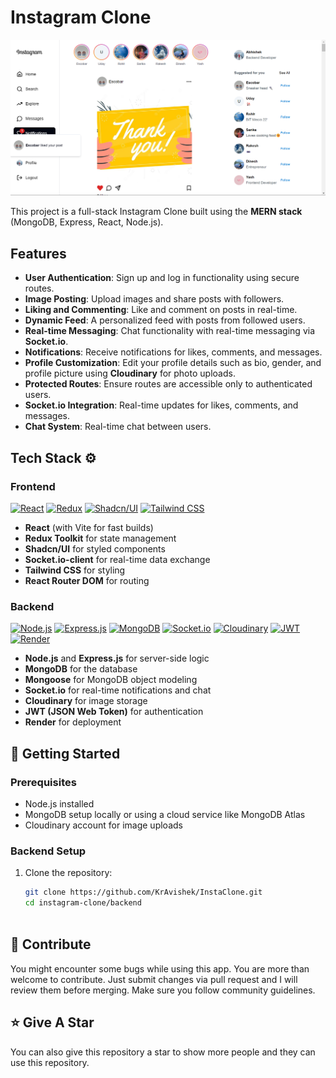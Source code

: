 <a name="readme-top"></a>
# Instagram Clone

![Instagram Clone](https://github.com/KrAvishek/InstaClone/raw/main/ReadME%20Assets/Screenshot%202024-09-02%20155307.png "Instagram Clone")

This project is a full-stack Instagram Clone built using the **MERN stack** (MongoDB, Express, React, Node.js).

## Features

- **User Authentication**: Sign up and log in functionality using secure routes.
- **Image Posting**: Upload images and share posts with followers.
- **Liking and Commenting**: Like and comment on posts in real-time.
- **Dynamic Feed**: A personalized feed with posts from followed users.
- **Real-time Messaging**: Chat functionality with real-time messaging via **Socket.io**.
- **Notifications**: Receive notifications for likes, comments, and messages.
- **Profile Customization**: Edit your profile details such as bio, gender, and profile picture using **Cloudinary** for photo uploads.
- **Protected Routes**: Ensure routes are accessible only to authenticated users.
- **Socket.io Integration**: Real-time updates for likes, comments, and messages.
- **Chat System**: Real-time chat between users.
  
## Tech Stack  :gear:

### Frontend
[![React](https://skillicons.dev/icons?i=react "React")](https://react.dev/ "React") 
[![Redux](https://skillicons.dev/icons?i=redux "Redux")](https://redux.js.org/ "Redux") 
[![Shadcn/UI](https://ui.shadcn.com/favicon.ico "Shadcn/UI")](https://ui.shadcn.com/ "Shadcn/UI") 
[![Tailwind CSS](https://skillicons.dev/icons?i=tailwind "Tailwind CSS")](https://tailwindcss.com/ "Tailwind CSS")

- **React** (with Vite for fast builds)
- **Redux Toolkit** for state management
- **Shadcn/UI** for styled components
- **Socket.io-client** for real-time data exchange
- **Tailwind CSS** for styling
- **React Router DOM** for routing

### Backend
[![Node.js](https://skillicons.dev/icons?i=nodejs "Node.js")](https://nodejs.org/ "Node.js") 
[![Express.js](https://skillicons.dev/icons?i=express "Express.js")](https://expressjs.com/ "Express.js") 
[![MongoDB](https://skillicons.dev/icons?i=mongodb "MongoDB")](https://www.mongodb.com/ "MongoDB") 
[![Socket.io](https://img.shields.io/badge/Socket.io-black?logo=socket.io&logoColor=white&style=flat-square)](https://socket.io/ "Socket.io") 
[![Cloudinary](https://img.shields.io/badge/Cloudinary-ff3e00?logo=cloudinary&logoColor=white&style=flat-square)](https://cloudinary.com/ "Cloudinary") 
[![JWT](https://img.shields.io/badge/JWT-000000?logo=JSON%20web%20tokens&logoColor=white&style=flat-square)](https://jwt.io/ "JWT") 
[![Render](https://img.shields.io/badge/Render-46E3B7?logo=render&logoColor=white&style=flat-square)](https://render.com/ "Render")



- **Node.js** and **Express.js** for server-side logic
- **MongoDB** for the database
- **Mongoose** for MongoDB object modeling
- **Socket.io** for real-time notifications and chat
- **Cloudinary** for image storage
- **JWT (JSON Web Token)** for authentication
- **Render** for deployment

## :toolbox: Getting Started

### Prerequisites
- Node.js installed
- MongoDB setup locally or using a cloud service like MongoDB Atlas
- Cloudinary account for image uploads

### Backend Setup
1. Clone the repository:
   ```bash
   git clone https://github.com/KrAvishek/InstaClone.git
   cd instagram-clone/backend
  
## :raised_hands: Contribute

You might encounter some bugs while using this app. You are more than welcome to contribute. Just submit changes via pull request and I will review them before merging. Make sure you follow community guidelines.

## :star: Give A Star

You can also give this repository a star to show more people and they can use this repository.
